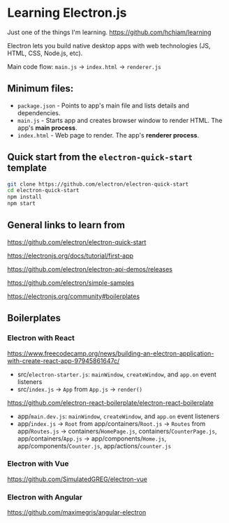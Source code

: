 # Learning Electron.js

Just one of the things I'm learning. https://github.com/hchiam/learning

Electron lets you build native desktop apps with web technologies (JS, HTML, CSS, Node.js, etc).

Main code flow: `main.js` -> `index.html` -> `renderer.js`

## Minimum files:

- `package.json` - Points to app's main file and lists details and dependencies.
- `main.js` - Starts app and creates browser window to render HTML. The app's **main process**.
- `index.html` - Web page to render. The app's **renderer process**.

## Quick start from the `electron-quick-start` template

```bash
git clone https://github.com/electron/electron-quick-start
cd electron-quick-start
npm install
npm start
```

## General links to learn from

<https://github.com/electron/electron-quick-start>

<https://electronjs.org/docs/tutorial/first-app>

<https://github.com/electron/electron-api-demos/releases>

<https://github.com/electron/simple-samples>

<https://electronjs.org/community#boilerplates>

## Boilerplates

### Electron with React

<https://www.freecodecamp.org/news/building-an-electron-application-with-create-react-app-97945861647c/>

* src/`electron-starter.js`: `mainWindow`, `createWindow`, and `app.on` event listeners
* src/`index.js` -> `App` from `App.js` -> `render()`

<https://github.com/electron-react-boilerplate/electron-react-boilerplate>

* app/`main.dev.js`: `mainWindow`, `createWindow`, and `app.on` event listeners
* app/`index.js` -> `Root` from app/containers/`Root.js` -> `Routes` from app/`Routes.js` -> containers/`HomePage.js`, containers/`CounterPage.js`, app/containers/`App.js` -> app/components/`Home.js`, app/components/`Counter.js`, app/actions/`counter.js`

### Electron with Vue

<https://github.com/SimulatedGREG/electron-vue>

### Electron with Angular

<https://github.com/maximegris/angular-electron>
